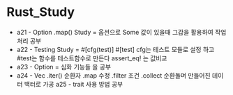 # Rust_Study
- a21 - Option .map() Study = 옵션으로 Some 값이 있을때 그갑을 활용하여 작업처리 공부
- a22 - Testing Study = #[cfg(test)] #[test] cfg는 테스트 모듈로 설정 하고 #test는 함수를 테스트함수로 만든다 assert_eq! 는 값비교
- a23 - Option = 심화 기능들 을 공부
- a24 - Vec .iter() 순환자 .map 수정 .filter 조건 .collect 순환돌며 만들어진 데이터 백터로 가공 a25 - trait 사용 방법 공부
